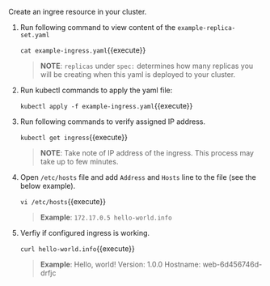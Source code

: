 Create an ingree resource in your cluster.
1. Run following command to view content of the `example-replica-set.yaml`

    `cat example-ingress.yaml`{{execute}}

    >**NOTE**: `replicas` under `spec:` determines how many replicas you will be creating when this yaml is deployed to your cluster.

2. Run kubectl commands to apply the yaml file:

    `kubectl apply -f example-ingress.yaml`{{execute}}

3. Run following commands to verify assigned IP address.

    `kubectl get ingress`{{execute}}

    >**NOTE**: Take note of IP address of the ingress. This process may take up to few minutes.

4. Open `/etc/hosts` file and add `Address` and `Hosts` line to the file (see the below example).

    `vi /etc/hosts`{{execute}}

    >**Example**: `172.17.0.5 hello-world.info`

5. Verfiy if configured ingress is working.

    `curl hello-world.info`{{execute}}

    >**Example**: 
        Hello, world!
        Version: 1.0.0
        Hostname: web-6d456746d-drfjc